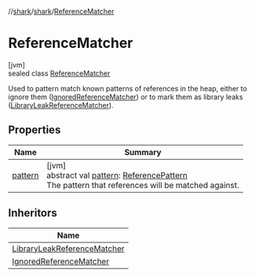//[shark](../../../index.md)/[shark](../index.md)/[ReferenceMatcher](index.md)

# ReferenceMatcher

[jvm]\
sealed class [ReferenceMatcher](index.md)

Used to pattern match known patterns of references in the heap, either to ignore them ([IgnoredReferenceMatcher](../-ignored-reference-matcher/index.md)) or to mark them as library leaks ([LibraryLeakReferenceMatcher](../-library-leak-reference-matcher/index.md)).

## Properties

| Name | Summary |
|---|---|
| [pattern](pattern.md) | [jvm]<br>abstract val [pattern](pattern.md): [ReferencePattern](../-reference-pattern/index.md)<br>The pattern that references will be matched against. |

## Inheritors

| Name |
|---|
| [LibraryLeakReferenceMatcher](../-library-leak-reference-matcher/index.md) |
| [IgnoredReferenceMatcher](../-ignored-reference-matcher/index.md) |
